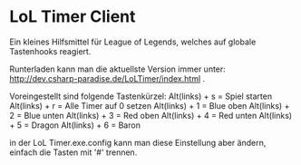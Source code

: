 LoL Timer Client
===============

Ein kleines Hilfsmittel für League of Legends, welches auf globale Tastenhooks reagiert.

Runterladen kann man die aktuellste Version immer unter: http://dev.csharp-paradise.de/LoLTimer/index.html .

Voreingestellt sind folgende Tastenkürzel:
Alt(links) + s = Spiel starten
Alt(links) + r = Alle Timer auf 0 setzen
Alt(links) + 1 = Blue oben
Alt(links) + 2 = Blue unten
Alt(links) + 3 = Red oben
Alt(links) + 4 = Red unten
Alt(links) + 5 = Dragon
Alt(links) + 6 = Baron

in der LoL Timer.exe.config kann man diese Einstellung aber ändern, einfach die Tasten mit '#' trennen.

